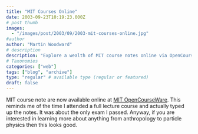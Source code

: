 ```yaml
---
title: "MIT Courses Online"
date: 2003-09-23T10:19:23.000Z
# post thumb
images:
  - "/images/post/2003/09/2003-mit-courses-online.jpg"
#author
author: "Martin Woodward"
# description
description: "Explore a wealth of MIT course notes online via OpenCourseWare, covering topics from anthropology to particle physics."
# Taxonomies
categories: ["web"]
tags: ["blog", "archive"]
type: "regular" # available type (regular or featured)
draft: false
---
```


MIT course note are now available online at [MIT OpenCourseWare](http://ocw.mit.edu/index.html). This reminds me of the time I attended a full lecture course and actually typed up the notes. It was about the only exam I passed. Anyway, if you are interested in learning more about anything from anthropology to particle physics then this looks good.

